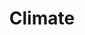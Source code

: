 ---
title: 'Climate'
slug: 'climate'
published: true
categories: [gallery]
content: 'Track carbon emissions and removals in forest landscapes.'
href: 'http://climate.globalforestwatch.org/'
href_text: 'Launch App'
href_class: 'btn green medium mobile-friendly'
source: 'World Resources Institute'
filters: 'data, global-forest-watch, maps'
---